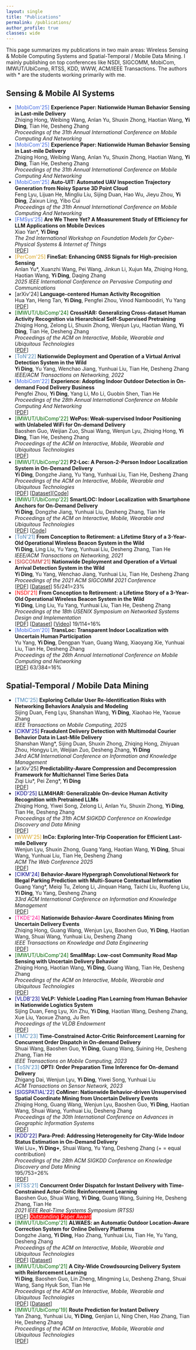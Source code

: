 ```yaml
---
layout: single
title: "Publications"
permalink: /publications/
author_profile: true
classes: wide
---
```


<!-- publications.md -->
<html lang="en">

<head>
    <meta charset="UTF-8">
    <meta name="viewport" content="width=device-width, initial-scale=1.0">
    <title>Publications</title>
    <link rel="stylesheet" href="style.css">
</head>
<body>
    <p>This page summarizes my publications in two main areas: Wireless Sensing & Mobile Computing Systems and Spatial-Temporal / Mobile Data Mining. I mainly publishing on top conferences like NSDI, SIGCOMM, MobiCom, IMWUT/UbiComp, RTSS, KDD, WWW, ACM/IEEE Transactions. The authors with * are the students working primarily with me.</p>

<div class="container">
    <div class="section-left">
        <h2>Sensing & Mobile AI Systems</h2>
        <!-- List publications here -->
        <ul>
            <li><span style="color:RoyalBlue">[MobiCom'25]</span> <b>Experience Paper: Nationwide Human Behavior Sensing in Last-mile Delivery</b>
                <br>Zhiqing Hong, Weibing Wang, Anlan Yu, Shuxin Zhong, Haotian Wang, <b>Yi Ding</b>, Tian He, Desheng Zhang
                <br><i>Proceedings of the 31th Annual International Conference on Mobile Computing And Networking</i>
            </li>
            <li><span style="color:RoyalBlue">[MobiCom'25]</span> <b>Experience Paper: Nationwide Human Behavior Sensing in Last-mile Delivery</b>
                <br>Zhiqing Hong, Weibing Wang, Anlan Yu, Shuxin Zhong, Haotian Wang, <b>Yi Ding</b>, Tian He, Desheng Zhang
                <br><i>Proceedings of the 31th Annual International Conference on Mobile Computing And Networking</i>
            </li>
            <li><span style="color:RoyalBlue">[MobiCom'25]</span> <b>Auto-UIT: Automated UAV Inspection Trajectory Generation from Noisy Sparse 3D Point Cloud</b>
                <br>Feng Lyu, Lijuan He, Mingliu Liu, Sijing Duan, Hao Wu, Jieyu Zhou, <b>Yi Ding</b>, Zaixun Ling, Yibo Cui
                <br><i>Proceedings of the 31th Annual International Conference on Mobile Computing And Networking</i>
            </li>
            <li><span style="color:RoyalBlue">[FMSys'25]</span> <b>Are We There Yet? A Measurement Study of Efficiency for LLM Applications on Mobile Devices</b>
                <br>Xiao Yan*, <b>Yi Ding</b>
                <br><i>The 2nd International Workshop on Foundation Models for Cyber-Physical Systems & Internet of Things</i>
                <br>[<a href="https://dl.acm.org/doi/pdf/10.1145/3722565.3727192">PDF</a>]
            </li>
            <li><span style="color:Goldenrod">[PerCom'25]</span> <b>FineSat: Enhancing GNSS Signals for High-precision Sensing</b>
                <br>Anlan Yu*, Xuanzhi Wang, Pei Wang, Jinkun Li, Xujun Ma, Zhiqing Hong, Haotian Wang, <b>Yi Ding</b>, Daqing Zhang
                <br><i>2025 IEEE International Conference on Pervasive Computing and Communications</i>
            </li>
            <li>[arXiv'24] <b>Language-centered Human Activity Recognition</b>
                <br>Hua Yan, Heng Tan, <b>Yi Ding</b>, Pengfei Zhou, Vinod Namboodiri, Yu Yang
                <br>[<a href="https://arxiv.org/pdf/2410.00003">PDF</a>]</li>
            <li><span style="color:DarkGreen">[IMWUT/UbiComp'24]</span> <b>CrossHAR: Generalizing Cross-dataset Human Activity Recognition via Hierarchical Self-Supervised Pretraining</b>
                <br>Zhiqing Hong, Zelong Li, Shuxin Zhong, Wenjun Lyu, Haotian Wang, <b>Yi Ding</b>, Tian He, Desheng Zhang
                <br><i>Proceedings of the ACM on Interactive, Mobile, Wearable and Ubiquitous Technologies</i>
                <br>[<a href="https://dl.acm.org/doi/pdf/10.1145/3659597">PDF</a>]
            </li>
            <li><span style="color:SteelBlue">[ToN'22]</span> <b>Nationwide Deployment and Operation of a Virtual Arrival Detection System in the Wild</b>
                <br><b>Yi Ding</b>, Yu Yang, Wenchao Jiang, Yunhuai Liu, Tian He, Desheng Zhang
                <br><i>IEEE/ACM Transactions on Networking, 2022</i>
            </li>
            <li><span style="color:RoyalBlue">[MobiCom'22]</span> <b>Experience: Adopting Indoor Outdoor Detection in On-demand Food Delivery Business</b>
                <br>Pengfei Zhou, <b>Yi Ding</b>, Yang Li, Mo Li, Guobin Shen, Tian He
                <br><i>Proceedings of the 28th Annual International Conference on Mobile Computing And Networking</i>
                <br>[<a href="https://wands.sg/publications/full_list/papers/MobiCom_22_1.pdf">PDF</a>]
            </li>
            <li><span style="color:DarkGreen">[IMWUT/UbiComp'22]</span> <b>WePos: Weak-supervised Indoor Positioning with Unlabeled WiFi for On-demand Delivery</b>
                <br>Baoshen Guo, Weijian Zuo, Shuai Wang, Wenjun Lyu, Zhiqing Hong, <b>Yi Ding</b>, Tian He, Desheng Zhang 
                <br><i>Proceedings of the ACM on Interactive, Mobile, Wearable and Ubiquitous Technologies</i>
                <br>[<a href="https://dl.acm.org/doi/pdf/10.1145/3534574">PDF</a>]</li>
            <li><span style="color:DarkGreen">[IMWUT/UbiComp'22]</span> <b>P2-Loc: A Person-2-Person Indoor Localization System in On-Demand Delivery</b>
                <br><b>Yi Ding</b>, Dongzhe Jiang, Yu Yang, Yunhuai Liu, Tian He, Desheng Zhang
                <br><i>Proceedings of the ACM on Interactive, Mobile, Wearable and Ubiquitous Technologies</i>
                <br>[<a href="https://dl.acm.org/doi/pdf/10.1145/3517238">PDF</a>] [<a href="https://tianchi.aliyun.com/dataset/dataDetail?dataId=119097">Dataset</a>][<a href="https://github.com/dymodi/P2Loc">Code</a>]
            </li>
            <li><span style="color:DarkGreen">[IMWUT/UbiComp'22]</span> <b>SmartLOC: Indoor Localization with Smartphone Anchors for On-Demand Delivery</b>
                <br><b>Yi Ding</b>, Dongzhe Jiang, Yunhuai Liu, Desheng Zhang, Tian He
                <br><i>Proceedings of the ACM on Interactive, Mobile, Wearable and Ubiquitous Technologies</i>
                <br>[<a href="https://dl.acm.org/doi/pdf/10.1145/3494972">PDF</a>] [<a href="https://github.com/dymodi/SmartLOC">Code</a>]
            </li>
            <li><span style="color:SteelBlue">[ToN'21]</span> <b>From Conception to Retirement: a Lifetime Story of a 3-Year-Old Operational Wireless Beacon System in the Wild</b>
                <br><b>Yi Ding</b>, Ling Liu, Yu Yang, Yunhuai Liu, Desheng Zhang, Tian He
                <br><i>IEEE/ACM Transactions on Networking, 2021</i>
            </li>
            <li><span style="color:FireBrick">[SIGCOMM'21]</span> <b>Nationwide Deployment and Operation of a Virtual Arrival Detection System in the Wild</b>
                <br><b>Yi Ding</b>, Yu Yang, Wenchao Jiang, Yunhuai Liu, Tian He, Desheng Zhang
                <br><i>Proceedings of the 2021 ACM SIGCOMM 2021 Conference</i>
                <br>[<a href="https://dl.acm.org/doi/pdf/10.1145/3452296.3472911">PDF</a>] [<a href="https://tianchi.aliyun.com/dataset/dataDetail?dataId=103969">Dataset</a>] 55/241=23%
            </li>
            <li><span style="color:Red">[NSDI'21]</span> <b>From Conception to Retirement: a Lifetime Story of a 3-Year-Old Operational Wireless Beacon System in the Wild</b>
                <br><b>Yi Ding</b>, Ling Liu, Yu Yang, Yunhuai Liu, Tian He, Desheng Zhang
                <br><i>Proceedings of the 18th USENIX Symposium on Networked Systems Design and Implementation</i>
                <br>[<a href="https://www.usenix.org/system/files/nsdi21spring-ding.pdf">PDF</a>] [<a href="https://tianchi.aliyun.com/dataset/dataDetail?dataId=76359">Dataset</a>] [<a href="https://www.youtube.com/watch?v=PV9MUVwGw8o">Video</a>] 19/114=16%
            </li>
            <li><span style="color:RoyalBlue">[MobiCom'20]</span> <b>TransLoc: Transparent Indoor Localization with Uncertain Human Participation</b>
                <br>Yu Yang, <b>Yi Ding</b>, Dengpan Yuan, Guang Wang, Xiaoyang Xie, Yunhuai Liu, Tian He, Desheng Zhang
                <br><i>Proceedings of the 26th Annual International Conference on Mobile Computing and Networking</i>
                <br>[<a href="https://www.yyang.site/assets/pub/transloc.pdf">PDF</a>] 63/384=16%
            </li>
        </ul>
    </div>
    <div class="section-right">
        <h2>Spatial-Temporal / Mobile Data Mining</h2>
        <!-- List publications here -->
        <ul>
            <li><span style="color:SteelBlue">[TMC'25]</span> <b>Exploring Cellular User Re-Identification Risks with Networking Behaviors Analysis and Modeling</b>
                <br>Sijing Duan, Feng Lyu, Shanshan Wang, <b>Yi Ding</b>, Xiaohao He, Yaoxue Zhang
                <br><i>IEEE Transactions on Mobile Computing, 2025</i>
            </li>
            <li><span style="color:DarkBlue">[CIKM'25]</span> <b>Fraudulent Delivery Detection with Multimodal Courier Behavior Data in Last-Mile Delivery</b>
                <br>Shanshan Wang*, Sijing Duan, Shuxin Zhong, Zhiqing Hong, Zhiyuan Zhou, Hongyu Lin, Weijian Zuo, Desheng Zhang, <b>Yi Ding</b>
                <br><i>34rd ACM International Conference on Information and Knowledge Management</i>
            </li>
            <li>[arXiv'25] <b>Predictability-Aware Compression and Decompression Framework for Multichannel Time Series Data</b>
                <br>Ziqi Liu*, Pei Zeng*, <b>Yi Ding</b> 
                <br>[<a href="https://arxiv.org/pdf/2506.00614">PDF</a>]
            </li>                
            <li><span style="color:Navy">[KDD'25]</span>  <b>LLM4HAR: Generalizable On-device Human Activity Recognition with Pretrained LLMs</b>
                <br>Zhiqing Hong, Yiwei Song, Zelong Li, Anlan Yu, Shuxin Zhong, <b>Yi Ding</b>, Tian He, Desheng Zhang 
                <br><i>Proceedings of the 31th ACM SIGKDD Conference on Knowledge Discovery and Data Mining</i>
                <br>[<a href="https://dl.acm.org/doi/pdf/10.1145/3711896.3737226">PDF</a>]
            </li>
            <li><span style="color:Goldenrod">[WWW'25]</span>  <b>InCo: Exploring Inter-Trip Cooperation for Efficient Last-mile Delivery</b>
                <br>Wenjun Lyu, Shuxin Zhong, Guang Yang, Haotian Wang, <b>Yi Ding</b>, Shuai Wang, Yunhuai Liu, Tian He, Desheng Zhang<br><i>ACM The Web Conference 2025</i>
                <br>[<a href="https://dl.acm.org/doi/pdf/10.1145/3696410.3714483">PDF</a>]
            </li>
            <li><span style="color:DarkBlue">[CIKM'24]</span> <b>Behavior-Aware Hypergraph Convolutional Network for Illegal Parking Prediction with Multi-Source Contextual Information</b>
                <br>Guang Yang*, Meiqi Tu, Zelong Li, Jinquan Hang, Taichi Liu, Ruofeng Liu, <b>Yi Ding</b>, Yu Yang, Desheng Zhang
                <br><i>33rd ACM International Conference on Information and Knowledge Management</i>
                <br>[<a href="https://dl.acm.org/doi/pdf/10.1145/3627673.3679563">PDF</a>]
            </li>
            <li><span style="color:DeepPink">[TKDE'24]</span> <b>Nationwide Behavior-Aware Coordinates Mining from Uncertain Delivery Events</b>
                <br>Zhiqing Hong, Guang Wang, Wenjun Lyu, Baoshen Guo, <b>Yi Ding</b>, Haotian Wang, Shuai Wang, Yunhuai Liu, Desheng Zhang
                <br><i>IEEE Transactions on Knowledge and Data Engineering</i>
                <br>[<a href="https://ieeexplore.ieee.org/stamp/stamp.jsp?tp=&arnumber=10552380">PDF</a>]
            </li>
            <li><span style="color:DarkGreen">[IMWUT/UbiComp'24]</span> <b>SmallMap: Low-cost Community Road Map Sensing with Uncertain Delivery Behavior</b>
                <br>Zhiqing Hong, Haotian Wang, <b>Yi Ding</b>, Guang Wang, Tian He, Desheng Zhang
                <br><i>Proceedings of the ACM on Interactive, Mobile, Wearable and Ubiquitous Technologies</i>
                <br>[<a href="https://dl.acm.org/doi/pdf/10.1145/3659596">PDF</a>]
            </li>
            <li><span style="color:DarkBlue">[VLDB'23]</span> <b>VeLP: Vehicle Loading Plan Learning from Human Behavior in Nationwide Logistics System</b>
                <br>Sijing Duan, Feng Lyu, Xin Zhu, <b>Yi Ding</b>, Haotian Wang, Desheng Zhang, Xue Liu, Yaoxue Zhang, Ju Ren
                <br><i>Proceedings of the VLDB Endowment</i>
                <br>[<a href="https://www.vldb.org/pvldb/vol17/p241-duan.pdf">PDF</a>]
            </li>
            <li><span style="color:SteelBlue">[TMC'23]</span> <b>Time-Constrained Actor-Critic Reinforcement Learning for Concurrent Order Dispatch in On-demand Delivery</b>
                <br>Shuai Wang, Baoshen Guo, <b>Yi Ding</b>, Guang Wang, Suining He, Desheng Zhang, Tian He
                <br><i>IEEE Transactions on Mobile Computing, 2023</i>
            </li>
            <li><span style="color:SteelBlue">[ToSN'23]</span> <b>OPTI: Order Preparation Time Inference for On-demand Delivery</b>
                <br>Zhigang Dai, Wenjun Lyu, <b>Yi Ding</b>, Yiwei Song, Yunhuai Liu
                <br><i>ACM Transactions on Sensor Network, 2023</i>
            </li>
            <li><span style="color:DarkBlue">[SIGSPATIAL'22]</span> <b>CoMiner: Nationwide Behavior-driven Unsupervised Spatial Coordinate Mining from Uncertain Delivery Events</b>
                <br>Zhiqing Hong, Guang Wang, Wenjun Lyu, Baoshen Guo, <b>Yi Ding</b>, Haotian Wang, Shuai Wang, Yunhuai Liu, Desheng Zhang
                <br><i>Proceedings of the 30th International Conference on Advances in Geographic Information Systems</i>
                <br>[<a href="https://www.dropbox.com/s/qqkg1szfrdzy6in/paper_37.pdf?dl=0">PDF</a>]
            </li>
            <li><span style="color:Navy">[KDD'22]</span> <b>Para-Pred: Addressing Heterogeneity for City-Wide Indoor Status Estimation in On-Demand Delivery</b>
                <br>Wei Liu+, <b>Yi Ding+</b>, Shuai Wang, Yu Yang, Desheng Zhang (+ = equal contribution)
                <br><i>Proceedings of the 28th ACM SIGKDD Conference on Knowledge Discovery and Data Mining</i>
                <br>195/753=26%
                <br>[<a href="https://yi-ding.me/assets/files/Publications/Para-Pred.pdf">PDF</a>]
            </li>
            <li><span style="color:SteelBlue">[RTSS'21]</span> <b>Concurrent Order Dispatch for Instant Delivery with Time-Constrained Actor-Critic Reinforcement Learning</b>
                <br>Baoshen Guo, Shuai Wang, <b>Yi Ding</b>, Guang Wang, Suining He, Desheng Zhang, Tian He
                <br><i>2021 IEEE Real-Time Systems Symposium (RTSS)</i>
                <br>[<a href="https://uconnuclab.github.io/publications/2021/Conference/guo-rtss-2021.pdf">PDF</a>] <span style="background-color:red;color:White"> Outstanding Paper Award </span>
            </li>
            <li><span style="color:DarkGreen">[IMWUT/UbiComp'21]</span> <b>ALWAES: an Automatic Outdoor Location-Aware Correction System for Online Delivery Platforms</b>
                <br>Dongzhe Jiang, <b>Yi Ding</b>, Hao Zhang, Yunhuai Liu, Tian He, Yu Yang, Desheng Zhang
                <br><i>Proceedings of the ACM on Interactive, Mobile, Wearable and Ubiquitous Technologies</i>
                <br>[<a href="https://dl.acm.org/doi/pdf/10.1145/3478081">PDF</a>] [<a href="https://tianchi.aliyun.com/dataset/dataDetail?dataId=107267">Dataset</a>]
            </li>
            <li><span style="color:DarkGreen">[IMWUT/UbiComp'21]</span> <b>A City-Wide Crowdsourcing Delivery System with Reinforcement Learning</b>
                <br><b>Yi Ding</b>, Baoshen Guo, Lin Zheng, Mingming Lu, Desheng Zhang, Shuai Wang, Sang Hyuk Son, Tian He
                <br><i>Proceedings of the ACM on Interactive, Mobile, Wearable and Ubiquitous Technologies</i>
                <br>[<a href="https://dl.acm.org/doi/pdf/10.1145/3478117">PDF</a>] [<a href="https://tianchi.aliyun.com/dataset/dataDetail?dataId=106807">Dataset</a>]
            </li>
            <li><span style="color:DarkGreen">[IMWUT/UbiComp'19]</span> <b>Route Prediction for Instant Delivery</b>
                <br>Yan Zhang, Yunhuai Liu, <b>Yi Ding</b>, Genjian Li, Ning Chen, Hao Zhang, Tian He, Desheng Zhang
                <br><i>Proceedings of the ACM on Interactive, Mobile, Wearable and Ubiquitous Technologies</i>
                <br>[<a href="https://static.aminer.cn/upload/pdf/804/626/236/5d77773b47c8f76646d17f1f_0.pdf">PDF</a>]
            </li>
        </ul>
    </div>
</div>
</body>
</html>
